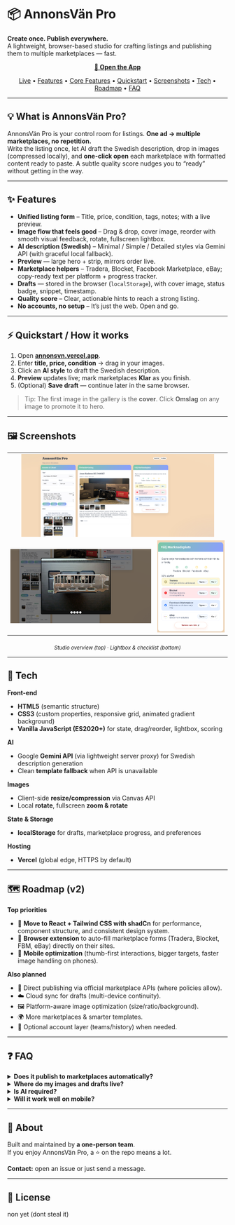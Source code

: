 # 📦 AnnonsVän Pro

**Create once. Publish everywhere.**  
A lightweight, browser-based studio for crafting listings and publishing them to multiple marketplaces — fast.

<p align="center">
  <a href="https://annonsvn.vercel.app/"><b>🚀 Open the App</b></a>
</p>

<p align="center">
  <a href="https://annonsvn.vercel.app/">Live</a> •
  <a href="#-features">Features</a> •
  <a href="#%EF%B8%8F-core-features">Core Features</a> •
  <a href="#-quickstart">Quickstart</a> •
  <a href="#-screenshots">Screenshots</a> •
  <a href="#-tech">Tech</a> •
  <a href="#-roadmap-v2">Roadmap</a> •
  <a href="#-faq">FAQ</a>
</p>

---

## 💡 What is AnnonsVän Pro?
AnnonsVän Pro is your control room for listings. **One ad → multiple marketplaces, no repetition.**  
Write the listing once, let AI draft the Swedish description, drop in images (compressed locally), and **one-click open** each marketplace with formatted content ready to paste. A subtle quality score nudges you to “ready” without getting in the way.

---

## ✨ Features
- **Unified listing form** – Title, price, condition, tags, notes; with a live preview.
- **Image flow that feels good** – Drag & drop, cover image, reorder with smooth visual feedback, rotate, fullscreen lightbox.
- **AI description (Swedish)** – Minimal / Simple / Detailed styles via Gemini API (with graceful local fallback).
- **Preview** — large hero + strip, mirrors order live.  
- **Marketplace helpers** – Tradera, Blocket, Facebook Marketplace, eBay; copy-ready text per platform + progress tracker.
- **Drafts** — stored in the browser (`localStorage`), with cover image, status badge, snippet, timestamp.  
- **Quality score** – Clear, actionable hints to reach a strong listing.
- **No accounts, no setup** – It’s just the web. Open and go.

---

## ⚡ Quickstart / How it works
1. Open **[annonsvn.vercel.app](https://annonsvn.vercel.app/)**.  
2. Enter **title, price, condition** → drag in your images.  
3. Click an **AI style** to draft the Swedish description.  
4. **Preview** updates live; mark marketplaces **Klar** as you finish.  
5. (Optional) **Save draft** — continue later in the same browser.

> Tip: The first image in the gallery is the **cover**. Click **Omslag** on any image to promote it to hero.

---

## 🖼 Screenshots

<table>
  <tr>
    <td colspan="2" align="center">
      <img src="screenshots/1.png" alt="Studio overview" width="90%" />
    </td>
  </tr>
  <tr>
    <td width="50%" align="center">
      <img src="screenshots/2.png" alt="Image lightbox" width="100%" />
    </td>
    <td width="25%" align="center">
      <img src="screenshots/3.png" alt="Publishing checklist" width="100%" />
    </td>
  </tr>
</table>

<p align="center"><sub><i>Studio overview (top) · Lightbox & checklist (bottom)</i></sub></p>

---

## 🧰 Tech
**Front-end**  
- **HTML5** (semantic structure)  
- **CSS3** (custom properties, responsive grid, animated gradient background)  
- **Vanilla JavaScript (ES2020+)** for state, drag/reorder, lightbox, scoring

**AI**  
- Google **Gemini API** (via lightweight server proxy) for Swedish description generation  
- Clean **template fallback** when API is unavailable

**Images**  
- Client-side **resize/compression** via Canvas API  
- Local **rotate**, fullscreen **zoom & rotate**

**State & Storage**  
- **localStorage** for drafts, marketplace progress, and preferences

**Hosting**  
- **Vercel** (global edge, HTTPS by default)

---

## 🗺 Roadmap (v2)
**Top priorities**
- 🧩 **Move to React + Tailwind CSS with shadCn** for performance, component structure, and consistent design system.  
- 🧭 **Browser extension** to auto-fill marketplace forms (Tradera, Blocket, FBM, eBay) directly on their sites.  
- 📱 **Mobile optimization** (thumb-first interactions, bigger targets, faster image handling on phones).

**Also planned**
- 🔌 Direct publishing via official marketplace APIs (where policies allow).  
- ☁️ Cloud sync for drafts (multi-device continuity).  
- 🖼 Platform-aware image optimization (size/ratio/background).  
- 🌍 More marketplaces & smarter templates.  
- 👥 Optional account layer (teams/history) when needed.

---

## ❓ FAQ

<details>
<summary><b>Does it publish to marketplaces automatically?</b></summary>
Not yet. Today it prepares perfectly formatted content and opens each marketplace so you can paste/confirm. API/extension-based publishing is on the roadmap where platform policies allow it.
</details>

<details>
<summary><b>Where do my images and drafts live?</b></summary>
Locally in your browser via <code>localStorage</code>. Images are compressed client-side; nothing is uploaded unless you publish on a marketplace.
</details>

<details>
<summary><b>Is AI required?</b></summary>
No. AI is optional. If the Gemini API isn’t reachable, the app falls back to a clean, local template.
</details>

<details>
<summary><b>Will it work well on mobile?</b></summary>
Yes — panels stack vertically and controls scale. A dedicated mobile pass is a top priority in v2 for a truly thumb-first feel.
</details>

---

## 👤 About
Built and maintained by **a one-person team**.  
If you enjoy AnnonsVän Pro, a ⭐ on the repo means a lot.

**Contact:** open an issue or just send a message.

---

## 📄 License
non yet (dont steal it)
